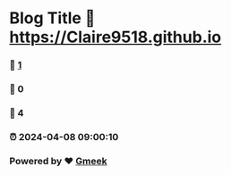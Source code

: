 # Blog Title :link: https://Claire9518.github.io 
### :page_facing_up: [1](https://Claire9518.github.io/tag.html) 
### :speech_balloon: 0 
### :hibiscus: 4 
### :alarm_clock: 2024-04-08 09:00:10 
### Powered by :heart: [Gmeek](https://github.com/Meekdai/Gmeek)
